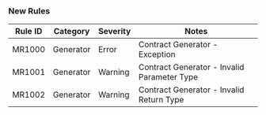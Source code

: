 ### New Rules

 Rule ID | Category  | Severity | Notes                                       
---------|-----------|----------|---------------------------------------------                                     
 MR1000  | Generator | Error    | Contract Generator - Exception              
 MR1001  | Generator | Warning  | Contract Generator - Invalid Parameter Type 
 MR1002  | Generator | Warning  | Contract Generator - Invalid Return Type    